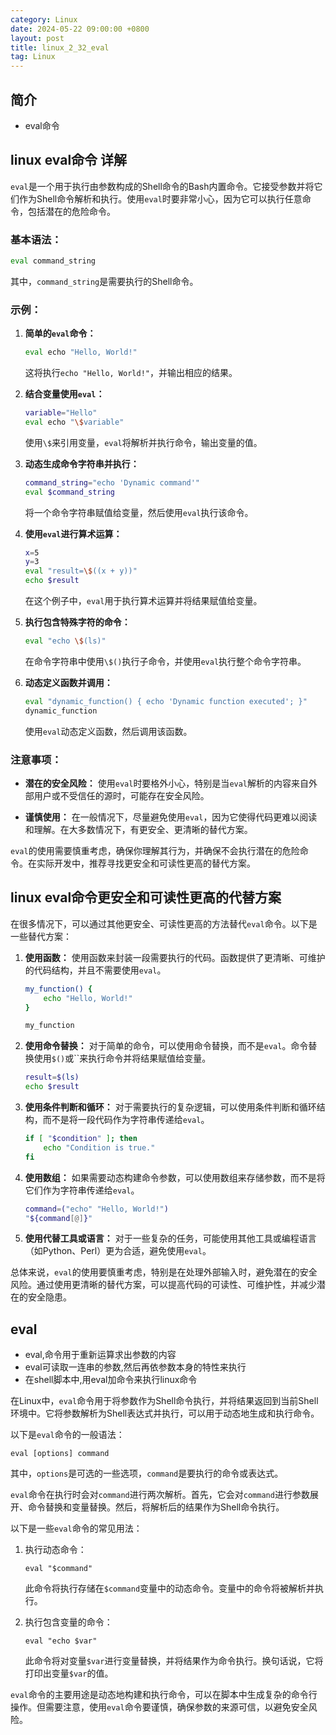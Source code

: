 ```yaml
---
category: Linux
date: 2024-05-22 09:00:00 +0800
layout: post
title: linux_2_32_eval
tag: Linux
---
```

## 简介

+ eval命令

## linux eval命令 详解

`eval`是一个用于执行由参数构成的Shell命令的Bash内置命令。它接受参数并将它们作为Shell命令解析和执行。使用`eval`时要非常小心，因为它可以执行任意命令，包括潜在的危险命令。

### 基本语法：

```bash
eval command_string
```

其中，`command_string`是需要执行的Shell命令。

### 示例：

1. **简单的`eval`命令：**
   ```bash
   eval echo "Hello, World!"
   ```
   这将执行`echo "Hello, World!"`，并输出相应的结果。

2. **结合变量使用`eval`：**
   ```bash
   variable="Hello"
   eval echo "\$variable"
   ```
   使用`\$`来引用变量，`eval`将解析并执行命令，输出变量的值。

3. **动态生成命令字符串并执行：**
   ```bash
   command_string="echo 'Dynamic command'"
   eval $command_string
   ```
   将一个命令字符串赋值给变量，然后使用`eval`执行该命令。

4. **使用`eval`进行算术运算：**
   ```bash
   x=5
   y=3
   eval "result=\$((x + y))"
   echo $result
   ```
   在这个例子中，`eval`用于执行算术运算并将结果赋值给变量。

5. **执行包含特殊字符的命令：**
   ```bash
   eval "echo \$(ls)"
   ```
   在命令字符串中使用`\$()`执行子命令，并使用`eval`执行整个命令字符串。

6. **动态定义函数并调用：**
   ```bash
   eval "dynamic_function() { echo 'Dynamic function executed'; }"
   dynamic_function
   ```
   使用`eval`动态定义函数，然后调用该函数。

### 注意事项：

- **潜在的安全风险：** 使用`eval`时要格外小心，特别是当`eval`解析的内容来自外部用户或不受信任的源时，可能存在安全风险。

- **谨慎使用：** 在一般情况下，尽量避免使用`eval`，因为它使得代码更难以阅读和理解。在大多数情况下，有更安全、更清晰的替代方案。

`eval`的使用需要慎重考虑，确保你理解其行为，并确保不会执行潜在的危险命令。在实际开发中，推荐寻找更安全和可读性更高的替代方案。

## linux eval命令更安全和可读性更高的代替方案

在很多情况下，可以通过其他更安全、可读性更高的方法替代`eval`命令。以下是一些替代方案：

1. **使用函数：**
   使用函数来封装一段需要执行的代码。函数提供了更清晰、可维护的代码结构，并且不需要使用`eval`。

   ```bash
   my_function() {
       echo "Hello, World!"
   }

   my_function
   ```

2. **使用命令替换：**
   对于简单的命令，可以使用命令替换，而不是`eval`。命令替换使用`$()`或``来执行命令并将结果赋值给变量。

   ```bash
   result=$(ls)
   echo $result
   ```

3. **使用条件判断和循环：**
   对于需要执行的复杂逻辑，可以使用条件判断和循环结构，而不是将一段代码作为字符串传递给`eval`。

   ```bash
   if [ "$condition" ]; then
       echo "Condition is true."
   fi
   ```

4. **使用数组：**
   如果需要动态构建命令参数，可以使用数组来存储参数，而不是将它们作为字符串传递给`eval`。

   ```bash
   command=("echo" "Hello, World!")
   "${command[@]}"
   ```

5. **使用代替工具或语言：**
   对于一些复杂的任务，可能使用其他工具或编程语言（如Python、Perl）更为合适，避免使用`eval`。

总体来说，`eval`的使用要慎重考虑，特别是在处理外部输入时，避免潜在的安全风险。通过使用更清晰的替代方案，可以提高代码的可读性、可维护性，并减少潜在的安全隐患。

## eval 

+ eval,命令用于重新运算求出参数的内容
+ eval可读取一连串的参数,然后再依参数本身的特性来执行
+ 在shell脚本中,用eval加命令来执行linux命令

在Linux中，`eval`命令用于将参数作为Shell命令执行，并将结果返回到当前Shell环境中。它将参数解析为Shell表达式并执行，可以用于动态地生成和执行命令。

以下是`eval`命令的一般语法：

```
eval [options] command
```

其中，`options`是可选的一些选项，`command`是要执行的命令或表达式。

`eval`命令在执行时会对`command`进行两次解析。首先，它会对`command`进行参数展开、命令替换和变量替换。然后，将解析后的结果作为Shell命令执行。

以下是一些`eval`命令的常见用法：

1. 执行动态命令：
   ```
   eval "$command"
   ```

   此命令将执行存储在`$command`变量中的动态命令。变量中的命令将被解析并执行。

2. 执行包含变量的命令：
   ```
   eval "echo $var"
   ```

   此命令将对变量`$var`进行变量替换，并将结果作为命令执行。换句话说，它将打印出变量`$var`的值。

`eval`命令的主要用途是动态地构建和执行命令，可以在脚本中生成复杂的命令行操作。但需要注意，使用`eval`命令要谨慎，确保参数的来源可信，以避免安全风险。

